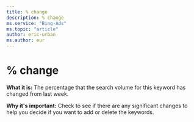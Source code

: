```yaml
---
title: % change
description: % change
ms.service: "Bing-Ads"
ms.topic: "article"
author: eric-urban
ms.author: eur
---
```


# % change

**What it is:** The percentage that the search volume for this keyword has changed from last week.

**Why it's important:** Check to see if there are any significant changes to help you decide if you want to add or delete the keywords.


